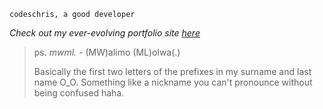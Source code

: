 `codeschris, a good developer`

_Check out my ever-evolving portfolio site [here](https://chrismwalimo.vercel.app)_

> ps. _mwml._ - (MW)alimo (ML)olwa(.)
> 
> Basically the first two letters of the prefixes in my surname and last name O_O. Something like a nickname you can't pronounce without being confused haha.
